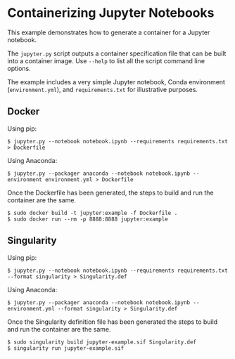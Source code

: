 # Containerizing Jupyter Notebooks

This example demonstrates how to generate a container for a Jupyter
notebook.

The `jupyter.py` script outputs a container specification file that
can be built into a container image.  Use `--help` to list all the
script command line options.

The example includes a very simple Jupyter notebook, Conda environment
(`environment.yml`), and `requirements.txt` for illustrative purposes.

## Docker

Using pip:

```
$ jupyter.py --notebook notebook.ipynb --requirements requirements.txt > Dockerfile
```

Using Anaconda:

```
$ jupyter.py --packager anaconda --notebook notebook.ipynb --environment environment.yml > Dockerfile
```

Once the Dockerfile has been generated, the steps to build and run
the container are the same.

```
$ sudo docker build -t jupyter:example -f Dockerfile .
$ sudo docker run --rm -p 8888:8888 jupyter:example
```

## Singularity

Using pip:

```
$ jupyter.py --notebook notebook.ipynb --requirements requirements.txt --format singularity > Singularity.def
```

Using Anaconda:
```
$ jupyter.py --packager anaconda --notebook notebook.ipynb --environment.yml --format singularity > Singularity.def
```

Once the Singularity definition file has been generated the steps to
build and run the container are the same.

```
$ sudo singularity build jupyter-example.sif Singularity.def
$ singularity run jupyter-example.sif
```
